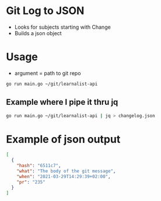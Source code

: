 # Git Log to JSON
- Looks for subjects starting with Change
- Builds a json object

# Usage
- argument = path to git repo
```sh
go run main.go ~/git/learnalist-api
```

## Example where I pipe it thru jq
```sh
go run main.go ~/git/learnalist-api | jq > changelog.json
```

# Example of json output

```json
[
  {
    "hash": "6511c7",
    "what": "The body of the git message",
    "when": "2021-03-29T14:29:39+02:00",
    "pr": "235"
  }
]
```
